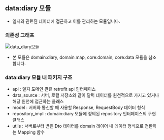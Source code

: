 ## data:diary 모듈
- 일지와 관련된 데이터에 접근하고 이를 관리하는 모듈입니다.

### 의존성 그래프
![data_diary모듈](https://github.com/l5x5l/travel_diary/assets/39579912/c02ed646-5d79-4f82-9ffe-e37315f4c99e)
- 본 모듈은 domain:diary, domain:map, core:domain, core:data 모듈을 참조합니다.

### data:diary 모듈 내 패키지 구조
- api : 일지 도메인 관련 retrofit api 인터페이스
- data_source : 서버, 로컬 저장소와 같이 달력 데이터를 원천적으로 가지고 있거나 해당 원천에 접근하는 클래스
- model : 서버와 통신할 때 사용할 Response, RequestBody 데이터 형식
- repository_impl : domain:diary 모듈에 정의된 repository 인터페이스의 구현 클래스
- utils : 서버로부터 받은 Dto 데이터를 domain 레이어 내 데이터 형식으로 전환하는 Mapping 함수
